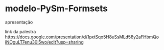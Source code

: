 # modelo-PySm-Formsets
apresentação

link da palestra
https://docs.google.com/presentation/d/1pxtSqo5H8uSsMLd58y2aFHbmQoiNOguLT7enu30i5wo/edit?usp=sharing
